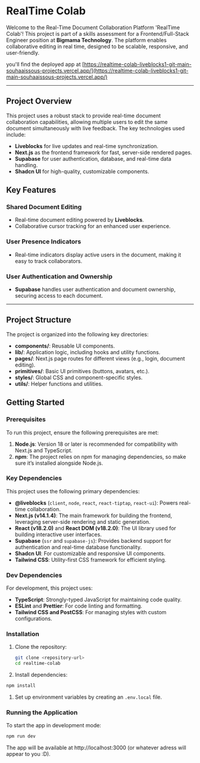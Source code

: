 # RealTime Colab 

Welcome to the Real-Time Document Collaboration Platform 'RealTime Colab'! This project is part of a skills assessment for a Frontend/Full-Stack Engineer position at **Bigmama Technology**. The platform enables collaborative editing in real time, designed to be scalable, responsive, and user-friendly.

you'll find the deployed app at [https://realtime-colab-liveblocks1-git-main-souhaaissous-projects.vercel.app/](https://realtime-colab-liveblocks1-git-main-souhaaissous-projects.vercel.app/)

---

## Project Overview

This project uses a robust stack to provide real-time document collaboration capabilities, allowing multiple users to edit the same document simultaneously with live feedback. The key technologies used include:

- **Liveblocks** for live updates and real-time synchronization.
- **Next.js** as the frontend framework for fast, server-side rendered pages.
- **Supabase** for user authentication, database, and real-time data handling.
- **Shadcn UI** for high-quality, customizable components.

## Key Features

### Shared Document Editing
- Real-time document editing powered by **Liveblocks**.
- Collaborative cursor tracking for an enhanced user experience.

### User Presence Indicators
- Real-time indicators display active users in the document, making it easy to track collaborators.

### User Authentication and Ownership
- **Supabase** handles user authentication and document ownership, securing access to each document.


---

## Project Structure

The project is organized into the following key directories:
- **components/**: Reusable UI components.
- **lib/**: Application logic, including hooks and utility functions.
- **pages/**: Next.js page routes for different views (e.g., login, document editing).
- **primitives/**: Basic UI primitives (buttons, avatars, etc.).
- **styles/**: Global CSS and component-specific styles.
- **utils/**: Helper functions and utilities.
  

## Getting Started

### Prerequisites

To run this project, ensure the following prerequisites are met:

1. **Node.js**: Version 18 or later is recommended for compatibility with Next.js and TypeScript.
2. **npm**: The project relies on npm for managing dependencies, so make sure it’s installed alongside Node.js.

### Key Dependencies

This project uses the following primary dependencies:

- **@liveblocks** (`client`, `node`, `react`, `react-tiptap`, `react-ui`): Powers real-time collaboration.
- **Next.js (v14.1.4)**: The main framework for building the frontend, leveraging server-side rendering and static generation.
- **React (v18.2.0)** and **React DOM (v18.2.0)**: The UI library used for building interactive user interfaces.
- **Supabase** (`ssr` and `supabase-js`): Provides backend support for authentication and real-time database functionality.
- **Shadcn UI**: For customizable and responsive UI components.
- **Tailwind CSS**: Utility-first CSS framework for efficient styling.

### Dev Dependencies

For development, this project uses:

- **TypeScript**: Strongly-typed JavaScript for maintaining code quality.
- **ESLint** and **Prettier**: For code linting and formatting.
- **Tailwind CSS and PostCSS**: For managing styles with custom configurations.


### Installation

1. Clone the repository:
   ```bash
   git clone <repository-url>
   cd realtime-colab
   ```
1. Install dependencies:
  ```bash
  npm install
  ```
1. Set up environment variables by creating an `.env.local` file.

### Running the Application

To start the app in development mode:
  ```bash
  npm run dev
  ```
The app will be available at http://localhost:3000 (or whatever adress will appear to you :D).



